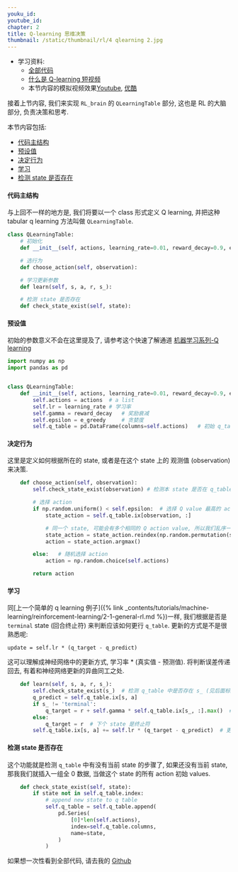 ```yaml
---
youku_id: 
youtube_id: 
chapter: 2
title: Q-learning 思维决策
thumbnail: /static/thumbnail/rl/4 qlearning 2.jpg
---
```


* 学习资料:
  * [全部代码](https://github.com/MorvanZhou/tutorials/tree/master/Reinforcement_learning_TUT/2_Q_Learning_maze)
  * [什么是 Q-learning 短视频](#)
  * 本节内容的模拟视频效果[Youtube](https://www.youtube.com/watch?v=G5BDgzxfLvA), [优酷](http://v.youku.com/v_show/id_XMTg3NTI2Mzg3Ng==.html)

接着上节内容, 我们来实现 `RL_brain` 的 `QLearningTable` 部分, 这也是 RL 的大脑部分, 负责决策和思考.


本节内容包括:

* [代码主结构](#main-structure)
* [预设值](#setting)
* [决定行为](#action)
* [学习](#learn)
* [检测 state 是否存在](#check)

<h4 class="tut-h4-pad" id="main-structure">代码主结构</h4>

与上回不一样的地方是, 我们将要以一个 class 形式定义 Q learning, 并把这种 tabular q learning 方法叫做 `QLearningTable`.

```python
class QLearningTable:
    # 初始化
    def __init__(self, actions, learning_rate=0.01, reward_decay=0.9, e_greedy=0.9):

    # 选行为
    def choose_action(self, observation):

    # 学习更新参数
    def learn(self, s, a, r, s_):

    # 检测 state 是否存在
    def check_state_exist(self, state):
```


<h4 class="tut-h4-pad" id="setting">预设值</h4>

初始的参数意义不会在这里提及了, 请参考这个快速了解通道 [机器学习系列-Q learning](#)

```python
import numpy as np
import pandas as pd


class QLearningTable:
    def __init__(self, actions, learning_rate=0.01, reward_decay=0.9, e_greedy=0.9):
        self.actions = actions  # a list
        self.lr = learning_rate # 学习率
        self.gamma = reward_decay   # 奖励衰减
        self.epsilon = e_greedy     # 贪婪度
        self.q_table = pd.DataFrame(columns=self.actions)   # 初始 q_table
```

<h4 class="tut-h4-pad" id="action">决定行为</h4>

这里是定义如何根据所在的 state, 或者是在这个 state 上的 观测值 (observation) 来决策.

```python
    def choose_action(self, observation):
        self.check_state_exist(observation) # 检测本 state 是否在 q_table 中存在(见后面标题内容)

        # 选择 action
        if np.random.uniform() < self.epsilon:  # 选择 Q value 最高的 action
            state_action = self.q_table.ix[observation, :]

            # 同一个 state, 可能会有多个相同的 Q action value, 所以我们乱序一下
            state_action = state_action.reindex(np.random.permutation(state_action.index))
            action = state_action.argmax()

        else:   # 随机选择 action
            action = np.random.choice(self.actions)

        return action
```

<h4 class="tut-h4-pad" id="learn">学习</h4>

同[上一个简单的 q learning 例子]({% link _contents/tutorials/machine-learning/reinforcement-learning/2-1-general-rl.md %})一样,
我们根据是否是 `terminal` state (回合终止符) 来判断应该如何更行 `q_table`. 更新的方式是不是很熟悉呢:

`update = self.lr * (q_target - q_predict)`

这可以理解成神经网络中的更新方式, 学习率 * (真实值 - 预测值). 将判断误差传递回去, 有着和神经网络更新的异曲同工之处.

```python
    def learn(self, s, a, r, s_):
        self.check_state_exist(s_)  # 检测 q_table 中是否存在 s_ (见后面标题内容)
        q_predict = self.q_table.ix[s, a]
        if s_ != 'terminal':
            q_target = r + self.gamma * self.q_table.ix[s_, :].max()  # 下个 state 不是 终止符
        else:
            q_target = r  # 下个 state 是终止符
        self.q_table.ix[s, a] += self.lr * (q_target - q_predict)  # 更新对应的 state-action 值
```

<h4 class="tut-h4-pad" id="check">检测 state 是否存在</h4>

这个功能就是检测 `q_table` 中有没有当前 state 的步骤了, 如果还没有当前 state, 那我我们就插入一组全 0 数据, 当做这个 state 的所有 action 初始 values.

```python
    def check_state_exist(self, state):
        if state not in self.q_table.index:
            # append new state to q table
            self.q_table = self.q_table.append(
                pd.Series(
                    [0]*len(self.actions),
                    index=self.q_table.columns,
                    name=state,
                )
            )
```

如果想一次性看到全部代码, 请去我的 [Github](https://github.com/MorvanZhou/tutorials/tree/master/Reinforcement_learning_TUT/2_Q_Learning_maze)
